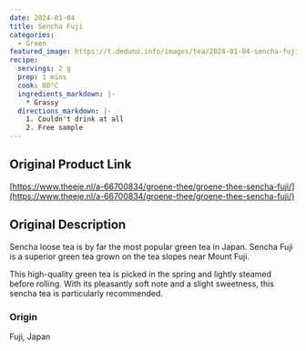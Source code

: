 ```yaml
---
date: 2024-01-04
title: Sencha Fuji
categories:
  - Green
featured_image: https://t.dedunu.info/images/tea/2024-01-04-sencha-fuji-1.jpeg
recipe:
  servings: 2 g
  prep: 1 mins
  cook: 80°C
  ingredients_markdown: |-
    * Grassy
  directions_markdown: |-
    1. Couldn't drink at all
    2. Free sample
---
```


## Original Product Link

[https://www.theeje.nl/a-66700834/groene-thee/groene-thee-sencha-fuji/](https://www.theeje.nl/a-66700834/groene-thee/groene-thee-sencha-fuji/)

## Original Description

Sencha loose tea is by far the most popular green tea in Japan. Sencha Fuji is a superior green tea grown on the tea slopes near Mount Fuji.

This high-quality green tea is picked in the spring and lightly steamed before rolling. With its pleasantly soft note and a slight sweetness, this sencha tea is particularly recommended.

### Origin

Fuji, Japan
